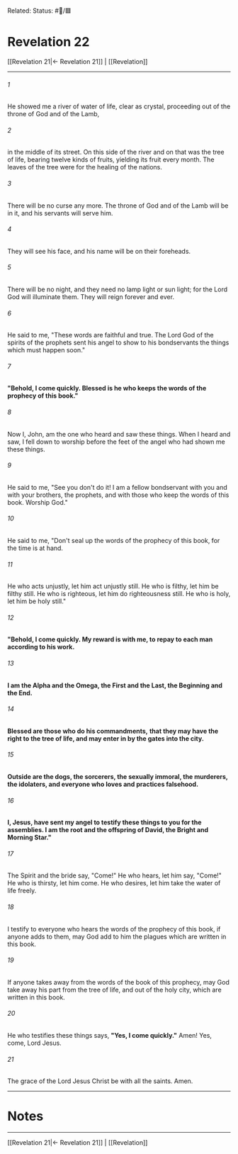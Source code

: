Related:
Status: #📖/🟥
# Revelation 22

[[Revelation 21|← Revelation 21]] | [[Revelation]]
***



###### 1 
He showed me a river of water of life, clear as crystal, proceeding out of the throne of God and of the Lamb, 

###### 2 
in the middle of its street. On this side of the river and on that was the tree of life, bearing twelve kinds of fruits, yielding its fruit every month. The leaves of the tree were for the healing of the nations. 

###### 3 
There will be no curse any more. The throne of God and of the Lamb will be in it, and his servants will serve him. 

###### 4 
They will see his face, and his name will be on their foreheads. 

###### 5 
There will be no night, and they need no lamp light or sun light; for the Lord God will illuminate them. They will reign forever and ever. 

###### 6 
He said to me, "These words are faithful and true. The Lord God of the spirits of the prophets sent his angel to show to his bondservants the things which must happen soon." 

###### 7 
**"Behold, I come quickly. Blessed is he who keeps the words of the prophecy of this book."** 

###### 8 
Now I, John, am the one who heard and saw these things. When I heard and saw, I fell down to worship before the feet of the angel who had shown me these things. 

###### 9 
He said to me, "See you don't do it! I am a fellow bondservant with you and with your brothers, the prophets, and with those who keep the words of this book. Worship God." 

###### 10 
He said to me, "Don't seal up the words of the prophecy of this book, for the time is at hand. 

###### 11 
He who acts unjustly, let him act unjustly still. He who is filthy, let him be filthy still. He who is righteous, let him do righteousness still. He who is holy, let him be holy still." 

###### 12 
**"Behold, I come quickly. My reward is with me, to repay to each man according to his work.** 

###### 13 
**I am the Alpha and the Omega, the First and the Last, the Beginning and the End.** 

###### 14 
**Blessed are those who do his commandments,** **that they may have the right to the tree of life, and may enter in by the gates into the city.** 

###### 15 
**Outside are the dogs, the sorcerers, the sexually immoral, the murderers, the idolaters, and everyone who loves and practices falsehood.** 

###### 16 
**I, Jesus, have sent my angel to testify these things to you for the assemblies. I am the root and the offspring of David, the Bright and Morning Star."** 

###### 17 
The Spirit and the bride say, "Come!" He who hears, let him say, "Come!" He who is thirsty, let him come. He who desires, let him take the water of life freely. 

###### 18 
I testify to everyone who hears the words of the prophecy of this book, if anyone adds to them, may God add to him the plagues which are written in this book. 

###### 19 
If anyone takes away from the words of the book of this prophecy, may God take away his part from the tree of life, and out of the holy city, which are written in this book. 

###### 20 
He who testifies these things says, **"Yes, I come quickly."** Amen! Yes, come, Lord Jesus. 

###### 21 
The grace of the Lord Jesus Christ be with all the saints. Amen.

---
# Notes


***
[[Revelation 21|← Revelation 21]] | [[Revelation]]
